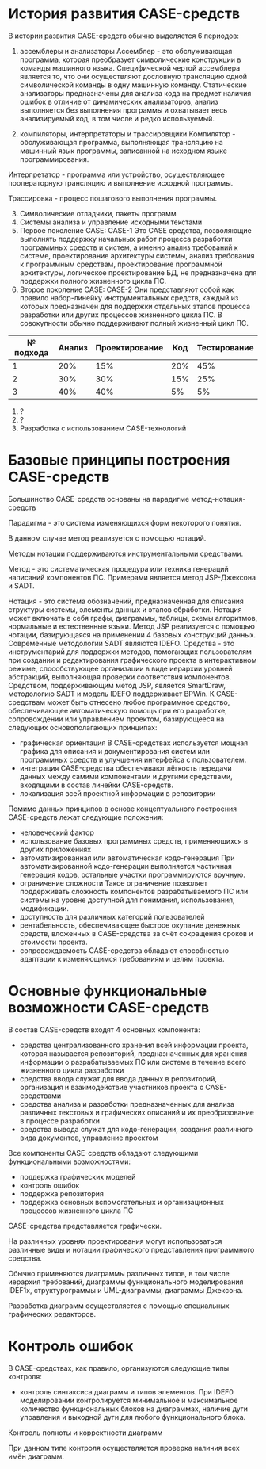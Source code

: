 # История развития CASE-средств

В истории развития CASE-средств обычно выделяется 6 периодов:
1. ассемблеры и анализаторы
Ассемблер - это обслуживающая программа, которая преобразует символические конструкции в команды машинного языка.
Специфической чертой ассемблера является то, что они осуществляют дословную трансляцию одной символической команды в одну машинную команду.
Статические анализаторы предназначены для анализа кода на предмет наличия ошибок в отличие от динамических анализаторов, анализ выполняется без выполнения программы и охватывает весь анализируемый код, в том числе и редко используемый. 

2. компиляторы, интерпретаторы и трассировщики
Компилятор - обслуживающая программа, выполняющая трансляцию на машинный язык программы, записанной на исходном языке программирования.

Интерпретатор - программа или устройство, осуществляющее пооператорную трансляцию и выполнение исходной программы.

Трассировка - процесс пошагового выполнения программы.

3. Символические отладчики, пакеты программ
4. Системы анализа и управление исходными текстами
5. Первое поколение CASE: CASE-1
Это CASE средства, позволяющие выполнять поддержку начальных работ процесса разработки программных средств и систем, а именно анализ требований к системе, проектирование архитектуры системы, анализ требования к программным средствам, проектирование программной архитектуры, логическое проектирование БД, не предназначена для поддержки полного жизненного цикла ПС. 
6. Второе поколение CASE: CASE-2
Они представляют собой как правило набор-линейку инструментальных средств, каждый из которых предназначен для поддержки отдельных этапов процесса разработки или других процессов жизненного цикла ПС. В совокупности обычно поддерживают полный жизненный цикл ПС.

|№ подхода|Анализ|Проектирование|Код|Тестирование|
|---------|------|--------------|---|------------|
|1        |20%   |15%           |20%|45%         |
|2        |30%   |30%           |15%|25%         |
|3        |40%   |40%           |5% |5%          |

1. ?
2. ?
3. Разработка с использованием CASE-технологий

# Базовые принципы построения CASE-средств

Большинство CASE-средств основаны на парадигме метод-нотация-средств

Парадигма - это система изменяющихся форм некоторого понятия.

В данном случае метод реализуется с помощью нотаций.

Методы нотации поддерживаются инструментальными средствами.

Метод - это систематическая процедура или техника генераций написаний компонентов ПС. Примерами является метод JSP-Джексона и SADT.

Нотация - это система обозначений, предназначенная для описания структуры системы, элементы данных и этапов обработки. Нотация может включать в себя графы, диаграммы, таблицы, схемы алгоритмов, нормальные и естественные языки. Метод JSP реализуется с помощью нотации, базирующаяся на применении 4 базовых конструкций данных. Современные методологии SADT являются IDEFO. Средства - это инструментарий для поддержки методов, помогающих пользователям при создании и редактирования графического проекта в интерактивном режиме, способствующее организации в виде иерархии уровней абстракций, выполняющая проверки соответствия компонентов. Средством, поддерживающим метод JSP, является SmartDraw, методологию SADT и модель IDEFO поддерживает BPWin. К CASE-средствам может быть отнесено любое программное средство, обеспечивающее автоматическую помощь при его разработке, сопровождении или управлением проектом, базирующееся на следующих основополагающих принципах:
- графическая ориентация
В CASE-средствах используется мощная графика для описания и документирования систем или программных средств и улучшения интерфейса с пользователем.
- интеграция
CASE-средства обеспечивают лёгкость передачи данных между самими компонентами и другими средствами, входящими в состав линейки CASE-средств.
- локализация всей проектной информации в репозитории

Помимо данных принципов в основе концептуального построения CASE-средств лежат следующие положения:
- человеческий фактор
- использование базовых программных средств, применяющихся в других приложениях
- автоматизированная или автоматическая кодо-генерация
При автоматизированной кодо-генерации выполняется частичная генерация кодов, остальные участки программируются вручную.
- ограничение сложности
Такое ограничение позволяет поддерживать сложность компонентов разрабатываемого ПС или системы на уровне доступной для понимания, использования, модификации.
- доступность для различных категорий пользователей
- рентабельность, обеспечивающее быстрое окупание денежных средств, вложенных в CASE-средства за счёт сокращения сроков и стоимости проекта.
- сопровождаемость
CASE-средства обладают способностью адаптации к изменяющимся требованиям и целям проекта.

# Основные функциональные возможности CASE-средств

В состав CASE-средств входят 4 основных компонента:
- средства централизованного хранения всей информации проекта, которая называется репозиторий, предназначенных для хранения информации о разрабатываемых ПС или системе в течение всего жизненного цикла разработки
- средства ввода служат для ввода данных в репозиторий, организация и взаимодействие участников проекта с CASE-средствами 
- средства анализа и разработки предназначенных для анализа различных текстовых и графических описаний и их преобразование в процессе разработки
- средства вывода служат для кодо-генерации, создания различного вида документов, управление проектом 

Все компоненты CASE-средств обладают следующими функциональными возможностями:
- поддержка графических моделей
- контроль ошибок
- поддержка репозитория
- поддержка основных вспомогательных и организационных процессов жизненного цикла ПС

CASE-средства представляется графически.

На различных уровнях проектирования могут использоваться различные виды и нотации графического представления программного средства.

Обычно применяются диаграммы различных типов, в том числе иерархия требований, диаграммы функционального моделирования IDEF1x, структурограммы и UML-диаграммы, диаграммы Джексона.

Разработка диаграмм осуществляется с помощью специальных графических редакторов.

# Контроль ошибок

В CASE-средствах, как правило, организуются следующие типы контроля:
- контроль синтаксиса диаграмм и типов элементов. При IDEF0 моделировании контролируется минимальное и максимальное количество функциональных блоков на диаграммах, наличие дуги управления и выходной дуги для любого функционального блока. 

Контроль полноты и корректности диаграмм 

При данном типе контроля осуществляется проверка наличия всех имён диаграмм.

